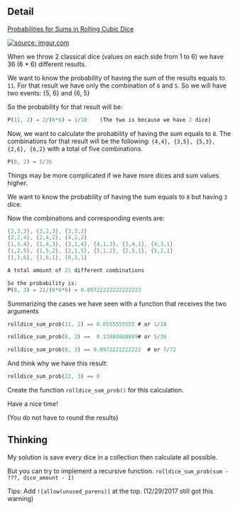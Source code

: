 ## Detail

[Probabilities for Sums in Rolling Cubic Dice](https://www.codewars.com/kata/probabilities-for-sums-in-rolling-cubic-dice/train/rust)

[![source: imgur.com](http://i.imgur.com/E4b42Sm.jpg?1)](http://imgur.com/E4b42Sm)

When we throw 2 classical dice (values on each side from 1 to 6) we have 36 (6 * 6) different results.

We want to know the probability of having the sum of the results equals to `11`. For that result we have only the combination of `6` and `5`. So we will have two events: {5, 6} and {6, 5}

So the probability for that result will be:

```rust
P(11, 2) = 2/(6*6) = 1/18    (The two is because we have 2 dice)
```

Now, we want to calculate the probability of having the sum equals to `8`. The combinations for that result will be the following: `{4,4}, {3,5}, {5,3}, {2,6}, {6,2}` with a total of five combinations.

```rust
P(8, 2) = 5/36
```

Things may be more complicated if we have more dices and sum values higher.

We want to know the probability of having the sum equals to `8` but having `3` dice.

Now the combinations and corresponding events are:

```rust
{2,3,3}, {3,2,3}, {3,3,2}
{2,2,4}, {2,4,2}, {4,2,2}
{1,3,4}, {1,4,3}, {3,1,4}, {4,1,3}, {3,4,1}, {4,3,1}
{1,2,5}, {1,5,2}, {2,1,5}, {5,1,2}, {2,5,1}, {5,2,1}
{1,1,6}, {1,6,1}, {6,1,1}

A total amount of 21 different combinations

So the probability is:
P(8, 3) = 21/(6*6*6) = 0.09722222222222222
```

Summarizing the cases we have seen with a function that receives the two arguments

```rust
rolldice_sum_prob(11, 2) == 0.0555555555 # or 1/18

rolldice_sum_prob(8, 2) ==  0.13888888889# or 5/36

rolldice_sum_prob(8, 3) == 0.0972222222222  # or 7/72
```

And think why we have this result:

```rust
rolldice_sum_prob(22, 3) == 0
```

Create the function `rolldice_sum_prob()` for this calculation.

Have a nice time!

(You do not have to round the results)

## Thinking

My solution is save every dice in a collection then calculate all possible.

But you can try to implement a recursive function. `rolldice_sum_prob(sum - ???, dice_amount - 1)`

Tips: Add `![allow(unused_parens)]` at the top. (12/29/2017 still got this warning)